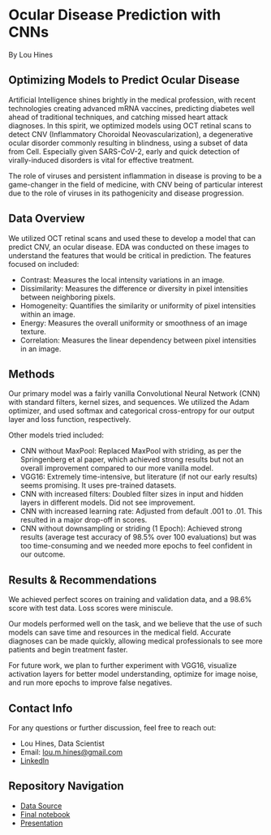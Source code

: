 
# Ocular Disease Prediction with CNNs
By Lou Hines

## Optimizing Models to Predict Ocular Disease
Artificial Intelligence shines brightly in the medical profession, with recent technologies creating advanced mRNA vaccines, predicting diabetes well ahead of traditional techniques, and catching missed heart attack diagnoses. In this spirit, we optimized models using OCT retinal scans to detect CNV (Inflammatory Choroidal Neovascularization), a degenerative ocular disorder commonly resulting in blindness, using a subset of data from Cell. Especially given SARS-CoV-2, early and quick detection of virally-induced disorders is vital for effective treatment.

The role of viruses and persistent inflammation in disease is proving to be a game-changer in the field of medicine, with CNV being of particular interest due to the role of viruses in its pathogenicity and disease progression. 

## Data Overview
We utilized OCT retinal scans and used these to develop a model that can predict CNV, an ocular disease. EDA was conducted on these images to understand the features that would be critical in prediction. The features focused on included:

- Contrast: Measures the local intensity variations in an image.
- Dissimilarity: Measures the difference or diversity in pixel intensities between neighboring pixels.
- Homogeneity: Quantifies the similarity or uniformity of pixel intensities within an image.
- Energy: Measures the overall uniformity or smoothness of an image texture.
- Correlation: Measures the linear dependency between pixel intensities in an image.

## Methods
Our primary model was a fairly vanilla Convolutional Neural Network (CNN) with standard filters, kernel sizes, and sequences. We utilized the Adam optimizer, and used softmax and categorical cross-entropy for our output layer and loss function, respectively. 

Other models tried included: 

- CNN without MaxPool: Replaced MaxPool with striding, as per the Springenberg et al paper, which achieved strong results but not an overall improvement compared to our more vanilla model.
- VGG16: Extremely time-intensive, but literature (if not our early results) seems promising. It uses pre-trained datasets.
- CNN with increased filters: Doubled filter sizes in input and hidden layers in different models. Did not see improvement.
- CNN with increased learning rate: Adjusted from default .001 to .01. This resulted in a major drop-off in scores.
- CNN without downsampling or striding (1 Epoch): Achieved strong results (average test accuracy of 98.5% over 100 evaluations) but was too time-consuming and we needed more epochs to feel confident in our outcome.

## Results & Recommendations

We achieved perfect scores on training and validation data, and a 98.6% score with test data. Loss scores were miniscule.

Our models performed well on the task, and we believe that the use of such models can save time and resources in the medical field. Accurate diagnoses can be made quickly, allowing medical professionals to see more patients and begin treatment faster. 

For future work, we plan to further experiment with VGG16, visualize activation layers for better model understanding, optimize for image noise, and run more epochs to improve false negatives.

## Contact Info
For any questions or further discussion, feel free to reach out:
- Lou Hines, Data Scientist
- Email: lou.m.hines@gmail.com
- [LinkedIn](https://www.linkedin.com/in/lou-hines-data-scientist/) 

## Repository Navigation
- [Data Source](https://www.cell.com/)
- [Final notebook](https://github.com/Lou-Hines/Ocular_Disease_Image_Prediction/blob/main/Ocular_Disease_Prediction_Notebook.ipynb)
- [Presentation](https://github.com/Lou-Hines/Ocular_Disease_Image_Prediction/blob/main/Ocular_Disease_Prediction_Presentation.pdf)
